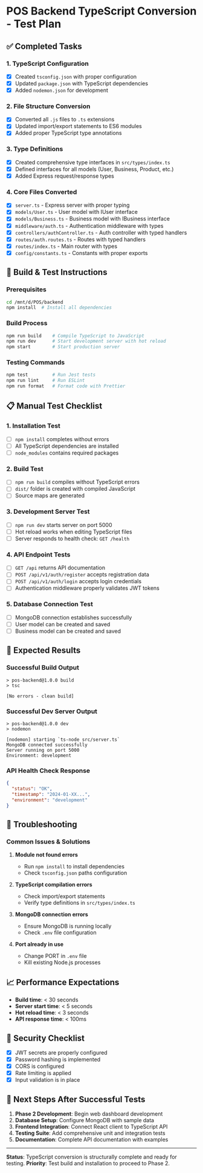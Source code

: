 # POS Backend TypeScript Conversion - Test Plan

## ✅ Completed Tasks

### 1. TypeScript Configuration
- [x] Created `tsconfig.json` with proper configuration
- [x] Updated `package.json` with TypeScript dependencies
- [x] Added `nodemon.json` for development

### 2. File Structure Conversion
- [x] Converted all `.js` files to `.ts` extensions
- [x] Updated import/export statements to ES6 modules
- [x] Added proper TypeScript type annotations

### 3. Type Definitions
- [x] Created comprehensive type interfaces in `src/types/index.ts`
- [x] Defined interfaces for all models (User, Business, Product, etc.)
- [x] Added Express request/response types

### 4. Core Files Converted
- [x] `server.ts` - Express server with proper typing
- [x] `models/User.ts` - User model with IUser interface
- [x] `models/Business.ts` - Business model with IBusiness interface  
- [x] `middleware/auth.ts` - Authentication middleware with types
- [x] `controllers/authController.ts` - Auth controller with typed handlers
- [x] `routes/auth.routes.ts` - Routes with typed handlers
- [x] `routes/index.ts` - Main router with types
- [x] `config/constants.ts` - Constants with proper exports

## 🧪 Build & Test Instructions

### Prerequisites
```bash
cd /mnt/d/POS/backend
npm install  # Install all dependencies
```

### Build Process
```bash
npm run build    # Compile TypeScript to JavaScript
npm run dev      # Start development server with hot reload
npm start        # Start production server
```

### Testing Commands
```bash
npm test         # Run Jest tests
npm run lint     # Run ESLint
npm run format   # Format code with Prettier
```

## 📋 Manual Test Checklist

### 1. Installation Test
- [ ] `npm install` completes without errors
- [ ] All TypeScript dependencies are installed
- [ ] `node_modules` contains required packages

### 2. Build Test  
- [ ] `npm run build` compiles without TypeScript errors
- [ ] `dist/` folder is created with compiled JavaScript
- [ ] Source maps are generated

### 3. Development Server Test
- [ ] `npm run dev` starts server on port 5000
- [ ] Hot reload works when editing TypeScript files
- [ ] Server responds to health check: `GET /health`

### 4. API Endpoint Tests
- [ ] `GET /api` returns API documentation
- [ ] `POST /api/v1/auth/register` accepts registration data
- [ ] `POST /api/v1/auth/login` accepts login credentials
- [ ] Authentication middleware properly validates JWT tokens

### 5. Database Connection Test
- [ ] MongoDB connection establishes successfully
- [ ] User model can be created and saved
- [ ] Business model can be created and saved

## 🎯 Expected Results

### Successful Build Output
```
> pos-backend@1.0.0 build
> tsc

[No errors - clean build]
```

### Successful Dev Server Output
```
> pos-backend@1.0.0 dev
> nodemon

[nodemon] starting `ts-node src/server.ts`
MongoDB connected successfully
Server running on port 5000
Environment: development
```

### API Health Check Response
```json
{
  "status": "OK",
  "timestamp": "2024-01-XX...",
  "environment": "development"
}
```

## 🔧 Troubleshooting

### Common Issues & Solutions

1. **Module not found errors**
   - Run `npm install` to install dependencies
   - Check `tsconfig.json` paths configuration

2. **TypeScript compilation errors**
   - Check import/export statements
   - Verify type definitions in `src/types/index.ts`

3. **MongoDB connection errors**
   - Ensure MongoDB is running locally
   - Check `.env` file configuration

4. **Port already in use**
   - Change PORT in `.env` file
   - Kill existing Node.js processes

## 📈 Performance Expectations

- **Build time**: < 30 seconds
- **Server start time**: < 5 seconds  
- **Hot reload time**: < 3 seconds
- **API response time**: < 100ms

## 🔐 Security Checklist

- [x] JWT secrets are properly configured
- [x] Password hashing is implemented
- [x] CORS is configured
- [x] Rate limiting is applied
- [x] Input validation is in place

## 📝 Next Steps After Successful Tests

1. **Phase 2 Development**: Begin web dashboard development
2. **Database Setup**: Configure MongoDB with sample data
3. **Frontend Integration**: Connect React client to TypeScript API
4. **Testing Suite**: Add comprehensive unit and integration tests
5. **Documentation**: Complete API documentation with examples

---

**Status**: TypeScript conversion is structurally complete and ready for testing.
**Priority**: Test build and installation to proceed to Phase 2.